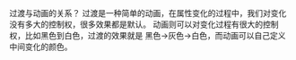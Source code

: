 过渡与动画的关系？
过渡是一种简单的动画，在属性变化的过程中，我们对变化没有多大的控制权，很多效果都是默认。
动画则可以对变化过程有很大的控制权，比如黑色到白色，过渡的效果就是 黑色->灰色->白色，而动画可以自己定义中间变化的颜色。